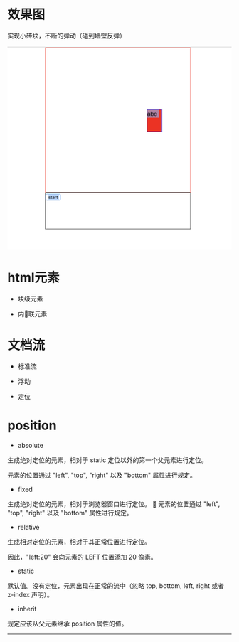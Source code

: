 
# 效果图

实现小砖块，不断的弹动（碰到墙壁反弹）

![](../p1/imgs/rs.png)

# html元素

* 块级元素

* 内联元素

# 文档流

* 标准流

* 浮动

* 定位

# position

* absolute

生成绝对定位的元素，相对于 static 定位以外的第一个父元素进行定位。

元素的位置通过 "left", "top", "right" 以及 "bottom" 属性进行规定。

* fixed

生成绝对定位的元素，相对于浏览器窗口进行定位。

元素的位置通过 "left", "top", "right" 以及 "bottom" 属性进行规定。

* relative

生成相对定位的元素，相对于其正常位置进行定位。

因此，"left:20" 会向元素的 LEFT 位置添加 20 像素。

* static

默认值。没有定位，元素出现在正常的流中（忽略 top, bottom, left, right 或者 z-index 声明）。

* inherit

规定应该从父元素继承 position 属性的值。

---